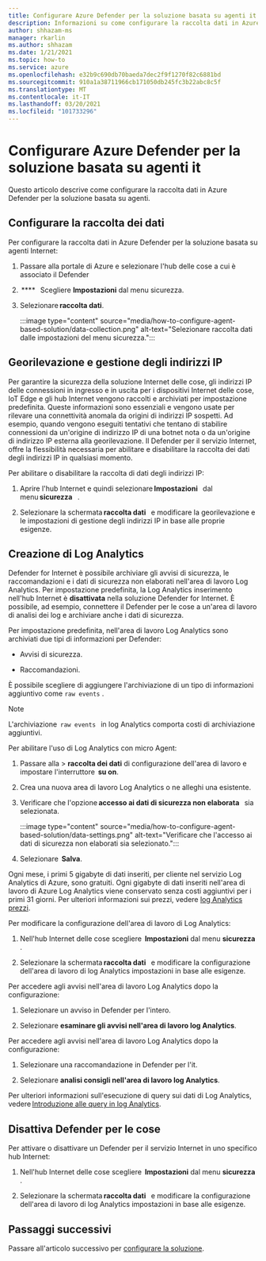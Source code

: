 ```yaml
---
title: Configurare Azure Defender per la soluzione basata su agenti it
description: Informazioni su come configurare la raccolta dati in Azure Defender per la soluzione basata su agenti it
author: shhazam-ms
manager: rkarlin
ms.author: shhazam
ms.date: 1/21/2021
ms.topic: how-to
ms.service: azure
ms.openlocfilehash: e32b9c690db70baeda7dec2f9f1270f82c6881bd
ms.sourcegitcommit: 910a1a38711966cb171050db245fc3b22abc8c5f
ms.translationtype: MT
ms.contentlocale: it-IT
ms.lasthandoff: 03/20/2021
ms.locfileid: "101733296"
---
```

# <a name="configure-azure-defender-for-iot-agent-based-solution"></a>Configurare Azure Defender per la soluzione basata su agenti it  

Questo articolo descrive come configurare la raccolta dati in Azure Defender per la soluzione basata su agenti.

## <a name="configure-data-collection"></a>Configurare la raccolta dei dati

Per configurare la raccolta dati in Azure Defender per la soluzione basata su agenti Internet: 

1. Passare alla portale di Azure e selezionare l'hub delle cose a cui è associato il Defender 

1.  ****   Scegliere **Impostazioni** dal menu sicurezza. 

1. Selezionare **raccolta dati**. 

    :::image type="content" source="media/how-to-configure-agent-based-solution/data-collection.png" alt-text="Selezionare raccolta dati dalle impostazioni del menu sicurezza.":::

## <a name="geolocation-and-ip-address-handling"></a>Georilevazione e gestione degli indirizzi IP 

Per garantire la sicurezza della soluzione Internet delle cose, gli indirizzi IP delle connessioni in ingresso e in uscita per i dispositivi Internet delle cose, IoT Edge e gli hub Internet vengono raccolti e archiviati per impostazione predefinita. Queste informazioni sono essenziali e vengono usate per rilevare una connettività anomala da origini di indirizzi IP sospetti. Ad esempio, quando vengono eseguiti tentativi che tentano di stabilire connessioni da un'origine di indirizzo IP di una botnet nota o da un'origine di indirizzo IP esterna alla georilevazione. Il Defender per il servizio Internet, offre la flessibilità necessaria per abilitare e disabilitare la raccolta dei dati degli indirizzi IP in qualsiasi momento. 

Per abilitare o disabilitare la raccolta di dati degli indirizzi IP: 

1. Aprire l'hub Internet e quindi selezionare **Impostazioni**   dal menu **sicurezza**   . 

1. Selezionare la schermata **raccolta dati**   e modificare la georilevazione e le impostazioni di gestione degli indirizzi IP in base alle proprie esigenze. 

## <a name="log-analytics-creation"></a>Creazione di Log Analytics 

Defender for Internet è possibile archiviare gli avvisi di sicurezza, le raccomandazioni e i dati di sicurezza non elaborati nell'area di lavoro Log Analytics. Per impostazione predefinita, la Log Analytics inserimento nell'hub Internet è **disattivata** nella soluzione Defender for Internet. È possibile, ad esempio, connettere il Defender per le cose a un'area di lavoro di analisi dei log e archiviare anche i dati di sicurezza. 

Per impostazione predefinita, nell'area di lavoro Log Analytics sono archiviati due tipi di informazioni per Defender:
 
- Avvisi di sicurezza.

- Raccomandazioni. 

È possibile scegliere di aggiungere l'archiviazione di un tipo di informazioni aggiuntivo come `raw events` . 

> [!Note] 
> L'archiviazione  `raw events`   in log Analytics comporta costi di archiviazione aggiuntivi. 

Per abilitare l'uso di Log Analytics con micro Agent: 

1. Passare alla   >  **raccolta dei dati** di configurazione dell'area di lavoro e impostare l'interruttore  **su on**. 

1. Crea una nuova area di lavoro Log Analytics o ne alleghi una esistente. 

1. Verificare che l'opzione **accesso ai dati di sicurezza non elaborata**   sia selezionata.  

    :::image type="content" source="media/how-to-configure-agent-based-solution/data-settings.png" alt-text="Verificare che l'accesso ai dati di sicurezza non elaborati sia selezionato.":::

1. Selezionare  **Salva**.

Ogni mese, i primi 5 gigabyte di dati inseriti, per cliente nel servizio Log Analytics di Azure, sono gratuiti. Ogni gigabyte di dati inseriti nell'area di lavoro di Azure Log Analytics viene conservato senza costi aggiuntivi per i primi 31 giorni. Per ulteriori informazioni sui prezzi, vedere [log Analytics prezzi](https://azure.microsoft.com/pricing/details/monitor/). 

Per modificare la configurazione dell'area di lavoro di Log Analytics: 

1. Nell'hub Internet delle cose scegliere  **Impostazioni** dal menu **sicurezza** . 

1. Selezionare la schermata **raccolta dati**   e modificare la configurazione dell'area di lavoro di log Analytics impostazioni in base alle esigenze. 

Per accedere agli avvisi nell'area di lavoro Log Analytics dopo la configurazione:

1. Selezionare un avviso in Defender per l'intero.

1. Selezionare **esaminare gli avvisi nell'area di lavoro log Analytics**.

Per accedere agli avvisi nell'area di lavoro Log Analytics dopo la configurazione:

1. Selezionare una raccomandazione in Defender per l'it.

1. Selezionare **analisi consigli nell'area di lavoro log Analytics**. 
 
Per ulteriori informazioni sull'esecuzione di query sui dati di Log Analytics, vedere [Introduzione alle query in log Analytics](../azure-monitor/logs/get-started-queries.md). 

## <a name="turn-off-defender-for-iot"></a>Disattiva Defender per le cose 

Per attivare o disattivare un Defender per il servizio Internet in uno specifico hub Internet: 

1. Nell'hub Internet delle cose scegliere  **Impostazioni** dal menu **sicurezza** .

1. Selezionare la schermata **raccolta dati**   e modificare la configurazione dell'area di lavoro di log Analytics impostazioni in base alle esigenze.

## <a name="next-steps"></a>Passaggi successivi 

Passare all'articolo successivo per [configurare la soluzione](quickstart-configure-your-solution.md).